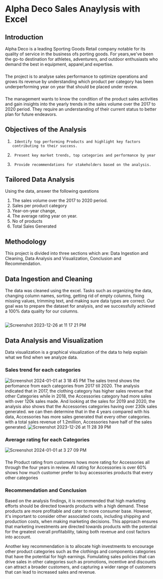 # Alpha Deco Sales Anaylysis with Excel

## Introduction
Alpha Deco is a leading Sporting Goods Retail company notable for its quality of service in the business ofs porting goods. For years,we've been the go-to destination for athletes, adventurers, and outdoor enthusiasts who demand the best in equipment, apparel,and expertise.
###
The project is to analyse sales performance to optimize operations and grows its revenue by understanding which product per category has been underperforming year on year that should be placed under review.
###
The management wants to know the condition of the product sales activities and gain insights into the yearly trends in the sales volume over the 2017 to 2020 period.
They require an understanding of their current status to better plan for future endeavors.
## Objectives of the Analysis
1.      Identify top performing Products and highlight key factors contributing to their success.

2.      Present key market trends, top categories and performance by year

3.      Provide recommendations for stakeholders based on the analysis.

## Tailored Data Analysis
Using the data, answer the following questions
1. The sales volume over the 2017 to 2020 period.
2. Sales per product category
3. Year-on-year change,
4. The average rating year on year.
5. No of products
6. Total Sales Generated

## Methodology
This project is divided into three sections which are: Data Ingestion and Cleaning, Data Analysis and Visualization, Conclusion and Recommendation.

## Data Ingestion and Cleaning

The data was cleaned using the excel.  Tasks such as organizing the data, changing column names, sorting, getting rid of empty columns, fixing missing values, trimming text, and making sure data types are correct. Our goal was to prepare the dataset for analysis, and we successfully achieved a 100% data quality for our columns.
##
![Screenshot 2023-12-26 at 11 17 21 PM](https://github.com/Olaajiboye/Dashboard-With-Excel/assets/152933091/1a4bbf54-f8a4-40d4-b998-6e46ac34a847)

## Data Analysis and Visualization
Data visualization is a graphical visualization of the data to help explain what we find when we analyze data. 
### Sales trend for each categories
![Screenshot 2024-01-01 at 3 18 45 PM](https://github.com/Olaajiboye/Dashboard-With-Excel/assets/152933091/03623046-1ad5-4f9a-934e-0bec7c9cb096)
The sales trend shows the perfomance from each categories from 2017 till 2020. The analysis indicated that in 2017, the clothing category has higher sales revenue that other Categories while in 2018, the Accessories category had more sales with over 120k sales made. And looking at the sales for 2019 and 2020, the analysis also shows that the Accessories categories having over 230k sales generated. we can then determine that in the 4 years compared with his data, Accessories has more sales generated that every other categories.  with a total sales revenue of 1.2million, Accessories have half of the sales generated.
![Screenshot 2023-12-26 at 11 28 39 PM](https://github.com/Olaajiboye/Dashboard-With-Excel/assets/152933091/6dd68239-ea8b-4c47-9293-3753478c49a4)

### Average rating for each Categories
![Screenshot 2024-01-01 at 3 27 09 PM](https://github.com/Olaajiboye/Dashboard-With-Excel/assets/152933091/1e921671-5c30-417f-ab99-a6f7c2e1f499)
###
The Product rating from customers hows more rating for Accessories all through the four years in review. All rating for Accessories is over 60% shows how much customer prefer to buy accessories products that every other categories

### Recommendation and Conclusion
Based on the analysis findings, it is recommended that high marketing efforts should be directed towards products with a high demand. These products are more profitable and cater to more consumer base. However, it's important to consider other associated costs, including shipping and production costs, when making marketing decisions. This approach ensures that marketing investments are directed towards products with the potential for the greatest overall profitability, taking both revenue and cost factors into account.

Another key recommendation is to allocate high investments to encourage other product categories such as the clothings and components categories that have the potential for high earnings. Fomulating sales policies that can drive sales in other categories such as promotions, incentive and discounts can attract a broader customers, and capturing a wider range of customers that can lead to increased sales and revenue. 

